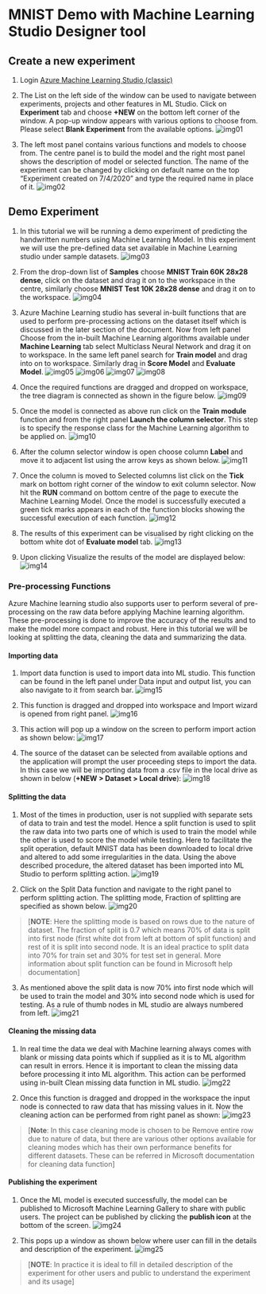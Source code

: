 # MNIST Demo with Machine Learning Studio Designer tool


## Create a new experiment
1. Login [Azure Machine Learning Studio (classic)](https://studio.azureml.net)

2. The List on the left side of the window can be used to navigate between experiments, projects and other features in ML Studio. Click on **Experiment** tab and choose **+NEW** on the bottom left corner of the window. A pop-up window appears with various options to choose from. Please select **Blank Experiment** from the available options.
![img01](img/img01.png)

3. The left most panel contains various functions and models to choose from. The centre panel is to build the model and the right most panel shows the description of model or selected function. The name of the experiment can be changed by clicking on default name on the top “Experiment created on 7/4/2020” and type the required name in place of it.
![img02](img/img02.png)

## Demo Experiment
1. In this tutorial we will be running a demo experiment of predicting the handwritten numbers using Machine Learning Model. In this experiment we will use the pre-defined data set available in Machine Learning studio under sample datasets.
![img03](img/img03.png)

2. From the drop-down list of **Samples** choose **MNIST Train 60K 28x28 dense**, click on the dataset and drag it on to the workspace in the centre, similarly choose **MNIST Test 10K 28x28 dense** and drag it on to the workspace.
![img04](img/img04.png)

3. Azure Machine Learning studio has several in-built functions that are used to perform pre-processing actions on the dataset itself which is discussed in the later section of the document. Now from left panel Choose from the in-built Machine Learning algorithms available under **Machine Learning** tab select Multiclass Neural Network and drag it on to workspace. In the same left panel search for **Train model** and drag into on to workspace. Similarly drag in **Score Model** and **Evaluate Model**.
![img05](img/img05.png)
![img06](img/img06.png)
![img07](img/img07.png)
![img08](img/img08.png)

4. Once the required functions are dragged and dropped on workspace, the tree diagram is connected as shown in the figure below.
![img09](img/img09.png)

5. Once the model is connected as above run click on the **Train module** function and from the right panel **Launch the column selector**. This step is to specify the response class for the Machine Learning algorithm to be applied on.
![img10](img/img10.png)

6. After the column selector window is open choose column **Label** and move it to adjacent list using the arrow keys as shown below.
![img11](img/img11.png)

7. Once the column is moved to Selected columns list click on the **Tick** mark on bottom right corner of the window to exit column selector. Now hit the **RUN** command on bottom centre of the page to execute the Machine Learning Model. Once the model is successfully executed a green tick marks appears in each of the function blocks showing the successful execution of each function.
![img12](img/img12.png)

8. The results of this experiment can be visualised by right clicking on the bottom white dot of **Evaluate model** tab.
![img13](img/img13.png)

9. Upon clicking Visualize the results of the model are displayed below:
![img14](img/img14.png)

### Pre-processing Functions
Azure Machine learning studio also supports user to perform several of pre-processing on the raw data before applying Machine learning algorithm. These pre-processing is done to improve the accuracy of the results and to make the model more compact and robust. Here in this tutorial we will be looking at splitting the data, cleaning the data and summarizing the data.

#### Importing data
1. Import data function is used to import data into ML studio. This function can be found in the left panel under Data input and output list, you can also navigate to it from search bar.
![img15](img/img15.png)

2. This function is dragged and dropped into workspace and Import wizard is opened from right panel.
![img16](img/img16.png)

3. This action will pop up a window on the screen to perform import action as shown below:
![img17](img/img17.png)

4. The source of the dataset can be selected from available options and the application will prompt the user proceeding steps to import the data. In this case we will be importing data from a .csv file in the local drive as shown in below (**+NEW > Dataset > Local drive**):
![img18](img/img18.png)

#### Splitting the data
1. Most of the times in production, user is not supplied with separate sets of data to train and test the model. Hence a split function is used to split the raw data into two parts one of which is used to train the model while the other is used to score the model while testing. Here to facilitate the split operation, default MNIST data has been downloaded to local drive and altered to add some irregularities in the data. Using the above described procedure, the altered dataset has been imported into ML Studio to perform splitting action.
![img19](img/img19.png)

2. Click on the Split Data function and navigate to the right panel to perform splitting action. The splitting mode, Fraction of splitting are specified as shown below.
![img20](img/img20.png)
> [**NOTE**: Here the splitting mode is based on rows due to the nature of dataset. The fraction of split is 0.7 which means 70% of data is split into first node (first white dot from left at bottom of split function) and rest of it is split into second node. It is an ideal practice to split data into 70% for train set and 30% for test set in general. More information about split function can be found in Microsoft help documentation]

3. As mentioned above the split data is now 70% into first node which will be used to train the model and 30% into second node which is used for testing. As a rule of thumb nodes in ML studio are always numbered from left.
![img21](img/img21.png)

#### Cleaning the missing data
1. In real time the data we deal with Machine learning always comes with blank or missing data points which if supplied as it is to ML algorithm can result in errors. Hence it is important to clean the missing data before processing it into ML algorithm. This action can be performed using in-built Clean missing data function in ML studio.
![img22](img/img22.png)

2. Once this function is dragged and dropped in the workspace the input node is connected to raw data that has missing values in it. Now the cleaning action can be performed from right panel as shown:
![img23](img/img23.png)
> [**Note**: In this case cleaning mode is chosen to be Remove entire row due to nature of data, but there are various other options available for cleaning modes which has their own performance benefits for different datasets. These can be referred in Microsoft documentation for cleaning data function]

#### Publishing the experiment
1. Once the ML model is executed successfully, the model can be published to Microsoft Machine Learning Gallery to share with public users. The project can be published by clicking the **publish icon** at the bottom of the screen.
![img24](img/img24.png)

2. This pops up a window as shown below where user can fill in the details and description of the experiment.
![img25](img/img25.png)
> [**NOTE**: In practice it is ideal to fill in detailed description of the experiment for other users and public to understand the experiment and its usage] 